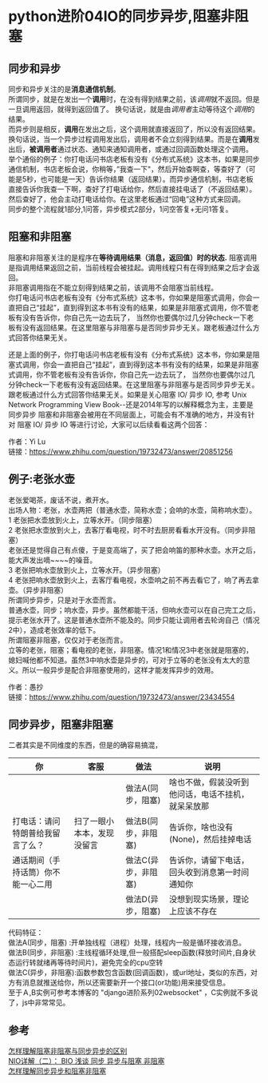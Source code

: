 # python进阶04IO的同步异步,阻塞非阻塞
## 同步和异步
同步和异步关注的是**消息通信机制**。   
所谓同步，就是在发出一个**调用**时，在没有得到结果之前，该*调用*就不返回。但是一旦调用返回，就得到返回值了。
换句话说，就是由*调用者*主动等待这个*调用*的结果。  
而异步则是相反，**调用**在发出之后，这个调用就直接返回了，所以没有返回结果。换句话说，当一个异步过程调用发出后，调用者不会立刻得到结果。而是在**调用**发出后，**被调用者**通过状态、通知来通知调用者，或通过回调函数处理这个调用。  
举个通俗的例子：你打电话问书店老板有没有《分布式系统》这本书，如果是同步通信机制，书店老板会说，你稍等，”我查一下"，然后开始查啊查，等查好了（可能是5秒，也可能是一天）告诉你结果（返回结果）。而异步通信机制，书店老板直接告诉你我查一下啊，查好了打电话给你，然后直接挂电话了（不返回结果）。然后查好了，他会主动打电话给你。在这里老板通过“回电”这种方式来回调。  
同步的整个流程就1部分,1问答，异步模式2部分，1问空答复+无问1答复。  

## 阻塞和非阻塞
阻塞和非阻塞关注的是程序在**等待调用结果（消息，返回值）时的状态.**
阻塞调用是指调用结果返回之前，当前线程会被挂起。调用线程只有在得到结果之后才会返回。  
非阻塞调用指在不能立刻得到结果之前，该调用不会阻塞当前线程。  
你打电话问书店老板有没有《分布式系统》这本书，你如果是阻塞式调用，你会一直把自己“挂起”，直到得到这本书有没有的结果，如果是非阻塞式调用，你不管老板有没有告诉你，你自己先一边去玩了， 当然你也要偶尔过几分钟check一下老板有没有返回结果。在这里阻塞与非阻塞与是否同步异步无关。跟老板通过什么方式回答你结果无关。  

还是上面的例子，你打电话问书店老板有没有《分布式系统》这本书，你如果是阻塞式调用，你会一直把自己“挂起”，直到得到这本书有没有的结果，如果是非阻塞式调用，你不管老板有没有告诉你，你自己先一边去玩了， 当然你也要偶尔过几分钟check一下老板有没有返回结果。在这里阻塞与非阻塞与是否同步异步无关。跟老板通过什么方式回答你结果无关。如果是关心阻塞 IO/ 异步 IO, 参考  Unix Network Programming View Book--还是2014年写的以解释概念为主，主要是同步异步 阻塞和非阻塞会被用在不同层面上，可能会有不准确的地方，并没有针对 阻塞 IO/ 异步 IO 等进行讨论，大家可以后续看看这两个回答：

作者：Yi Lu  
链接：https://www.zhihu.com/question/19732473/answer/20851256  

## 例子:老张水壶
老张爱喝茶，废话不说，煮开水。  
出场人物：老张，水壶两把（普通水壶，简称水壶；会响的水壶，简称响水壶）。  
1 老张把水壶放到火上，立等水开。（同步阻塞）  
2 老张把水壶放到火上，去客厅看电视，时不时去厨房看看水开没有。（同步非阻塞）  
老张还是觉得自己有点傻，于是变高端了，买了把会响笛的那种水壶。水开之后，能大声发出嘀~~~~的噪音。  
3 老张把响水壶放到火上，立等水开。（异步阻塞）  
4 老张把响水壶放到火上，去客厅看电视，水壶响之前不再去看它了，响了再去拿壶。（异步非阻塞）  
所谓同步异步，只是对于水壶而言。  
普通水壶，同步；响水壶，异步。虽然都能干活，但响水壶可以在自己完工之后，提示老张水开了。这是普通水壶所不能及的。同步只能让调用者去轮询自己（情况2中），造成老张效率的低下。  
所谓阻塞非阻塞，仅仅对于老张而言。  
立等的老张，阻塞；看电视的老张，非阻塞。情况1和情况3中老张就是阻塞的，媳妇喊他都不知道。虽然3中响水壶是异步的，可对于立等的老张没有太大的意义。所以一般异步是配合非阻塞使用的，这样才能发挥异步的效用。  


作者：愚抄  
链接：https://www.zhihu.com/question/19732473/answer/23434554  

## 同步异步，阻塞非阻塞
二者其实是不同维度的东西，但是的确容易搞混，  

|              你              |          客服          |       做法        |                   说明                    |
| --------------------------- | --------------------- | ---------------- | ---------------------------------------- |
|                             |                       | 做法A(同步，阻塞)   | 啥也不做，假装没听到他问话，电话不挂机，就呆呆放那 |
| 打电话：请问特朗普给我留言了么？   | 扫了一眼小本本，发现没留言 | 做法B(同步，非阻塞) | 告诉你，啥也没有(None)，然后挂掉电话           |
| 通话期间（手持话筒）你不能一心二用 |                       | 做法C(异步，非阻塞) | 告诉你，请留下电话，回头收到消息第一时间通知你    |
|                             |                       | 做法D(异步，阻塞)   | 没想到现实场景，理论上应该不存在     |

代码特征：  
 做法A(同步，阻塞) :开单独线程（进程）处理，线程内一般是循环接收消息。  
 做法B(同步，非阻塞) :主线程循环处理,但一般搭配sleep函数(释放时间片,自身状态运行转就绪再等待时间片)，避免完全的cpu空转  
做法C(异步，非阻塞):函数参数包含函数(回调函数)，或url地址，类似的东西，对方有消息就推送给你，所以还需要新开一个接口(or功能)用来接受信息。  
至于Ａ,B实例可参考本博客的 "django进阶系列02websocket" ，C实例就不多说了，js中非常常见。  

## 参考
[怎样理解阻塞非阻塞与同步异步的区别](https://www.zhihu.com/question/19732473)  
[NIO详解（二）： BIO 浅谈 同步 异步与阻塞 非阻塞](https://blog.csdn.net/qq_21125183/article/details/83831495)  
[怎样理解同步异步和阻塞非阻塞](https://www.jianshu.com/p/9fa26b0b22a0)  
